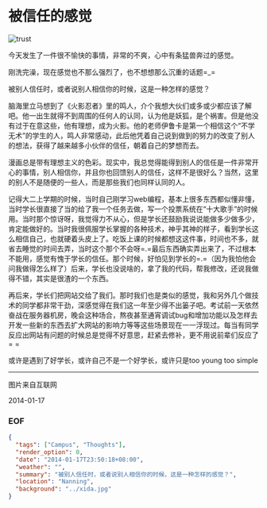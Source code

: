 被信任的感觉
============
![trust](http://farm3.staticflickr.com/2818/11998229406_002daa10b7_o.jpg)

今天发生了一件很不愉快的事情，非常的不爽，心中有条猛兽奔过的感觉。

刚洗完澡，现在感觉也不那么强烈了，也不想想那么沉重的话题=_=

被别人信任时，或者说别人相信你的时候，这是一种怎样的感觉？

脑海里立马想到了《火影忍者》里的鸣人，介个我想大伙们或多或少都应该了解吧。他一出生就得不到周围的任何人的认同，认为他是妖狐，是个祸害。但是他没有过于在意这些，他有理想，成为火影。他的老师伊鲁卡是第一个相信这个“不学无术”的学生的人，鸣人非常感动，此后他凭着自己说到做到的努力的改变了别人的想法，获得了越来越多小伙伴的信任，朝着自己的梦想而去。

漫画总是带有理想主义的色彩。现实中，我总觉得能得到别人的信任是一件非常开心的事情，别人相信你，并且你也回馈别人的信任，这样不是很好么？当然，这里的别人不是随便的一些人，而是那些我们也同样认同的人。

记得大二上学期的时候，当时自己刚学习web编程，基本上很多东西都似懂非懂，当时学长很直接了当的给了我一个任务去做，写一个投票系统在“十大歌手”的时候用。当时那个惊讶呀，我觉得力不从心，但是学长还鼓励我说说能做多少做多少，肯定能做好的。当时我很佩服学长掌握的各种技术，神乎其神的样子，看到学长这么相信自己，也就硬着头皮上了。吃饭上课的时候都想这这件事，时间也不多，就省去睡觉的时间去弄，当时这个那个不会呀=.=最后东西确实弄出来了，不过根本不能用，感觉有愧于学长的信任。那个时候，好怕见到学长的=.=（因为我怕他会问我做得怎么样了）后来，学长也没说啥的，拿了我的代码，帮我修改，还说我做得不错，其实是很渣的一个东西。

再后来，学长们把网站交给了我们。那时我们也是类似的感觉，我和另外几个做技术的同学都非常干劲，深感觉得在我们这一年至少得不出篓子吧。考试前一天依然奋战在服务器机房，晚会这种场合，熬夜甚至通宵调试bug和增加功能以及怎样去开发一些新的东西去扩大网站的影响力等等这些场景现在一一浮现过。每当有同学反应出网站有问题的时候总是觉得不好意思，赶紧去修补，更不用说前辈们反应了= =

或许是遇到了好学长，或许自己不是一个好学长，或许只是too young too simple

---
图片来自互联网

2014-01-17


### EOF
```json
{
  "tags": ["Campus", "Thoughts"],
  "render_option": 0,
  "date": "2014-01-17T23:50:18+08:00",
  "weather": "",
  "summary": "被别人信任时，或者说别人相信你的时候，这是一种怎样的感觉？",
  "location": "Nanning",
  "background": "../xida.jpg"
}
```
